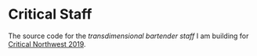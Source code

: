 # Critical Staff

The source code for the *transdimensional bartender staff* I am building for [Critical Northwest 2019](https://www.criticalnw.org/).
